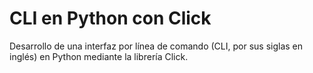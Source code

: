 # CLI en Python con Click

Desarrollo de una interfaz por línea de comando (CLI, por sus siglas en inglés) en Python mediante la librería Click.